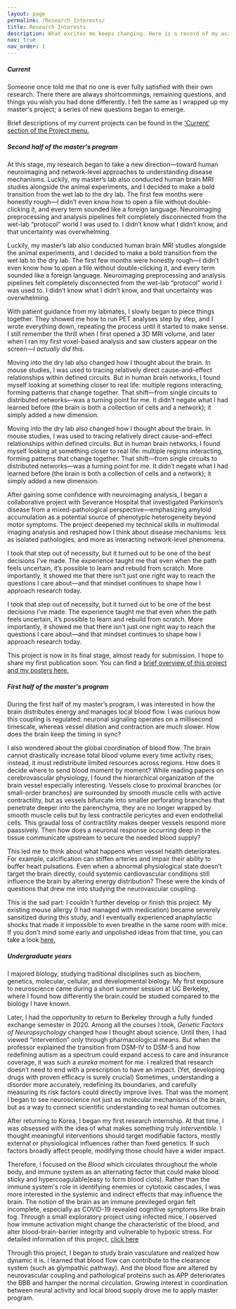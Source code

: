 ```yaml
---
layout: page
permalink: /Research Interests/
title: Research Interests
description: What excites me keeps changing. Here is a record of my academic journey and current curiosities. Reading from the bottom section might help, since the sections are in reverse chronological order.
nav: true
nav_order: 1
---
```


<h5 style="font-weight:700;">Current</h5>
Someone once told me that no one is ever fully satisfied with their own research. There there are always shortcommings, remaining questions, and things you wish you had done differently. I felt the same as I wrapped up my master's project; a series of new questions began to emerge.

Brief descriptions of my current projects can be found in the ['Current' section of the Project menu.](https://eunahyang.github.io/projects/)

<h5 style="font-weight:700;">Second half of the master's program</h5>

At this stage, my research began to take a new direction—toward human neuroimaging and network-level approaches to understanding disease mechanisms. Luckily, my master’s lab also conducted human brain MRI studies alongside the animal experiments, and I decided to make a bold transition from the wet lab to the dry lab. The first few months were honestly rough—I didn’t even know how to open a file without double-clicking it, and every term sounded like a foreign language. Neuroimaging preprocessing and analysis pipelines felt completely disconnected from the wet-lab “protocol” world I was used to. I didn’t know what I didn’t know, and that uncertainty was overwhelming.  

Luckily, my master’s lab also conducted human brain MRI studies alongside the animal experiments, and I decided to make a bold transition from the wet lab to the dry lab. The first few months were honestly rough—I didn’t even know how to open a file without double-clicking it, and every term sounded like a foreign language. Neuroimaging preprocessing and analysis pipelines felt completely disconnected from the wet-lab “protocol” world I was used to. I didn’t know what I didn’t know, and that uncertainty was overwhelming.

With patient guidance from my labmates, I slowly began to piece things together. They showed me how to run PET analyses step by step, and I wrote everything down, repeating the process until it started to make sense. I still remember the thrill when I first opened a 3D MRI volume, and later when I ran my first voxel-based analysis and saw clusters appear on the screen—*I actually did this*. 

Moving into the dry lab also changed how I thought about the brain. In mouse studies, I was used to tracing relatively direct cause-and-effect relationships within defined circuits. But in human brain networks, I found myself looking at something closer to real life: multiple regions interacting, forming patterns that change together. That shift—from single circuits to distributed networks—was a turning point for me. It didn’t negate what I had learned before (the brain is both a collection of cells and a network); it simply added a new dimension. 

Moving into the dry lab also changed how I thought about the brain. In mouse studies, I was used to tracing relatively direct cause-and-effect relationships within defined circuits. But in human brain networks, I found myself looking at something closer to real life: multiple regions interacting, forming patterns that change together. That shift—from single circuits to distributed networks—was a turning point for me. It didn’t negate what I had learned before (the brain is both a collection of cells and a network); it simply added a new dimension.  

After gaining some confidence with neuroimaging analysis, I began a collaborative project with Severance Hospital that investigated Parkinson’s disease from a mixed-pathological perspective—emphasizing amyloid accumulation as a potential source of phenotypic heterogeneity beyond motor symptoms. The project deepened my technical skills in multimodal imaging analysis and reshaped how I think about disease mechanisms: less as isolated pathologies, and more as interacting network-level phenomena.  

I took that step out of necessity, but it turned out to be one of the best decisions I’ve made. The experience taught me that even when the path feels uncertain, it’s possible to learn and rebuild from scratch. More importantly, it showed me that there isn’t just one right way to reach the questions I care about—and that mindset continues to shape how I approach research today.

I took that step out of necessity, but it turned out to be one of the best decisions I’ve made. The experience taught me that even when the path feels uncertain, it’s possible to learn and rebuild from scratch. More importantly, it showed me that there isn’t just one right way to reach the questions I care about—and that mindset continues to shape how I approach research today.  

This project is now in its final stage, almost ready for submission. I hope to share my first publication soon. You can find a [brief overview of this project and my posters here.](https://eunahyang.github.io/projects/pd-amyloid/)

<h5 style="font-weight:700;">First half of the master's program</h5>

During the first half of my master’s program, I was interested in how the brain distributes energy and manages local blood flow. I was curious how this coupling is regulated: neuronal signaling operates on a millisecond timescale, whereas vessel dilation and contraction are much slower. How does the brain keep the timing in sync?

I also wondered about the global coordination of blood flow. The brain cannot drastically increase total blood volume every time activity rises; instead, it must redistribute limited resources across regions. How does it decide where to send blood moment by moment? While reading papers on cerebrovascular physiology, I found the hierarchical organization of the brain vessel especially interesting. Vessels close to proximal branches (or small-order branches) are surrounded by smooth muscle cells with active contractility, but as vessels bifurcate into smaller perforating branches that penetrate deeper into the parenchyma, they are no longer wrapped by smooth muscle cells but by less contractile pericytes and even endothelial cells. This graudal loss of contractility makes deeper vessels respond more paassively. Then how does a neuronal response occurring deep in the tissue communicate upstream to secure the needed blood supply?

This led me to think about what happens when vessel health deteriorates. For example, calcification can stiffen arteries and impair their ability to buffer heart pulsations. Even when a abnormal physiological state doesn’t target the brain directly, could systemic cardiovascular conditions still influence the brain by altering energy distribution? These were the kinds of questions that drew me into studying the neurovascular coupling.

This is the sad part: I couldn't further develop or finish this project. My existing mouse allergy (I had managed with medication) became severely sansitized during this study, and I eventually experienced anaphylactic shocks that made it impossible to even breathe in the same room with mice. If you don't mind some early and unpolished ideas from that time, you can take a look [here.](https://eunahyang.github.io/projects/pericyte-NVJ/)

<h5 style="font-weight:700;">Undergraduate years</h5>

I majored biology, studying traditional disciplines such as biochem, genetics, molecular, cellular, and developmental biology. My first exposure to neuroscience came during a short summer session at UC Berkeley, where I found how differently the brain could be studied compared to the biology I have known.  

Later, I had the opportunity to return to Berkeley through a fully funded exchange semester in 2020. Among all the courses I took, <i>Genetic Factors of Neuropsychology</i> changed how I thought about science. Until then, I had viewed “intervention” only through pharmacological means. But when the professor explained the transition from DSM-IV to DSM-5 and how redefining autism as a spectrum could expand access to care and insurance coverage, it was such a <i>eureka</i> moment for me. I realized that research doesn’t need to end with a prescription to have an impact. (Yet, developing drugs with proven efficacy is surely crucial) Sometimes, understanding a disorder more accurately, redefining its boundaries, and carefully measuring its risk factors could directly improve lives. That was the moment I began to see neuroscience not just as molecular mechanisms of the brain, but as a way to connect scientific understanding to real human outcomes.

After returning to Korea, I began my first research internship. At that time, I was obsessed with the idea of what makes something truly <i>interventible</i>. I thought meaningful interventions should target modifiable factors, mostly external or physiological influences rather than fixed genetics. If such factors broadly affect people, modifying those chould have a wider impact.

Therefore, I focused on the <i>Blood</i> which circulates throughout the whole body, and immune system as an alternating factor that could make blood sticky and hypercoagulable(easy to form blood clots). Rather than the immune system's role in identifying enemies or cytotoxic cascades, I was more interested in the systemic and indirect effects that may influence the brain. The notion of the brain as an immune previleged organ felt incomplete, especially as COVID-19 revealed cognitive symptoms like brain fog. Through a small exploratory project using infected mice, I observed how immune activation might change the characteristic of the blood, and alter blood-brain-barrier integrity and vulnerable to hypoxic stress. For detailed information of this project, [click here](https://eunahyang.github.io/projects/eosinophil-bbb/)

Through this project, I began to study brain vasculature and realized how dynamic it is. I learned that blood flow can contribute to the clearance system (such as glympathic pathway). And the blood flow are altered by neurovascular coupling and pathological proteins such as APP deteriorates the BBB and hamper the normal circulation. Growing interest in coordination between neural activity and local blood supply drove me to apply master program.
